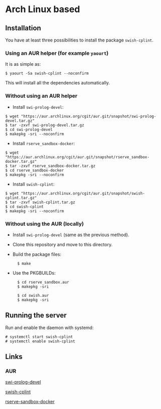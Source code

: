 # Arch Linux based

## Installation

You have at least three possibilities to install
the package `swish-cplint`.

### Using an AUR helper (for example `yaourt`)

It is as simple as:

    $ yaourt -Sa swish-cplint --noconfirm

This will install all the dependencies automatically.

### Without using an AUR helper

- Install `swi-prolog-devel`:
```
$ wget "https://aur.archlinux.org/cgit/aur.git/snapshot/swi-prolog-devel.tar.gz"
$ tar -zxvf swi-prolog-devel.tar.gz
$ cd swi-prolog-devel
$ makepkg -sri --noconfirm
```

- Install `rserve_sandbox-docker`:
```
$ wget "https://aur.archlinux.org/cgit/aur.git/snapshot/rserve_sandbox-docker.tar.gz"
$ tar -zxvf rserve_sandbox-docker.tar.gz
$ cd rserve_sandbox-docker
$ makepkg -sri --noconfirm
````

- Install `swish-cplint`:
```
$ wget "https://aur.archlinux.org/cgit/aur.git/snapshot/swish-cplint.tar.gz"
$ tar -zxvf swish-cplint.tar.gz
$ cd swish-cplint
$ makepkg -sri --noconfirm
```

### Without using the AUR (locally)

- Install `swi-prolog-devel` (same as the previous method).

- Clone this repository and move to this directory.

- Build the package files:

        $ make

- Use the PKGBUILDs:

        $ cd rserve_sandbox.aur
        $ makepkg -sri

        $ cd swish.aur
        $ makepkg -sri

## Running the server

Run and enable the daemon with systemd:

    # systemctl start swish-cplint
    # systemctl enable swish-cplint
 
## Links

### AUR

[swi-prolog-devel](https://aur.archlinux.org/packages/swi-prolog-devel)

[swish-cplint](https://aur.archlinux.org/packages/swish-cplint/)

[rserve-sandbox-docker](https://aur.archlinux.org/packages/rserve-sandbox-docker/)
